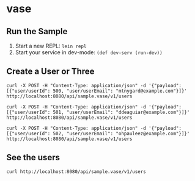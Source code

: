 # vase

## Run the Sample

1. Start a new REPL: `lein repl`
2. Start your service in dev-mode: `(def dev-serv (run-dev))`

## Create a User or Three

    curl -X POST -H "Content-Type: application/json" -d '{"payload": [{"user/userId": 500, "user/userEmail": "mtnygard@example.com"}]}' http://localhost:8080/api/sample.vase/v1/users

    curl -X POST -H "Content-Type: application/json" -d '{"payload": [{"user/userId": 501, "user/userEmail": "ddeaguiar@example.com"}]}' http://localhost:8080/api/sample.vase/v1/users

    curl -X POST -H "Content-Type: application/json" -d '{"payload": [{"user/userId": 502, "user/userEmail": "ohpauleez@example.com"}]}' http://localhost:8080/api/sample.vase/v1/users

## See the users

    curl http://localhost:8080/api/sample.vase/v1/users
